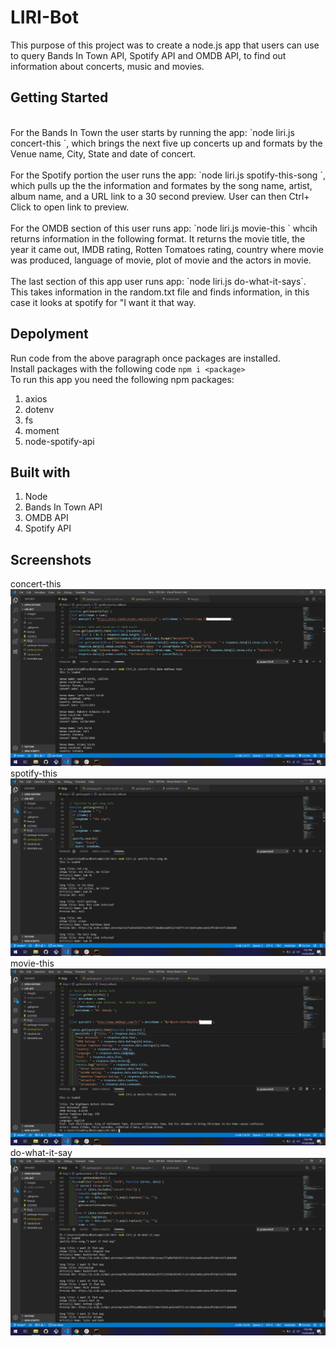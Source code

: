 # LIRI-Bot
This purpose of this project was to create a node.js app that users can use to query Bands In Town API, Spotify API and OMDB API, to find out information about concerts, music and movies. 
<br>
## Getting Started
<br>
For the Bands In Town the user starts by running the app: `node liri.js concert-this <artist/ band name>`, which brings the next five up concerts up and formats by the Venue name, City, State and date of concert.
<br>
<br>
For the Spotify portion the user runs the app: `node liri.js spotify-this-song <song name>`, which pulls up the the information and formates by the song name, artist, album name, and a URL link to a 30 second preview. User can then Ctrl+ Click to open link to preview. 
<br>
<br>
For the OMDB section of this user runs app: `node liri.js movie-this <movie name>` whcih returns information in the following format. It returns the movie title, the year it came out, IMDB rating, Rotten Tomatoes rating, country where movie was produced, language of movie, plot of movie and the actors in movie. 
<br>
<br>
The last section of this app user runs app: `node liri.js do-what-it-says`. This takes information in the random.txt file and finds information, in this case it looks at spotify for "I want it that way.
 
 ## Depolyment
 Run code from the above paragraph once packages are installed.
 <br>
 Install packages with the following code `npm i <package>`
 <br>
 To run this app you need the following npm packages:
 <br>
 1. axios
 2. dotenv
 3. fs
 4. moment
 5. node-spotify-api
 
 ## Built with 
 1. Node
 2. Bands In Town API
 3. OMDB API
 4. Spotify API
 ## Screenshots
 concert-this
 <br>
 ![Bands in town](concert-liri.png)
 spotify-this
 <br>
 ![spotify](spotify.liri.png)
 movie-this
 <br>
 ![OMDB](omdb-liri.png)
 do-what-it-say
 <br>
 ![random](random-liri.png)

 
